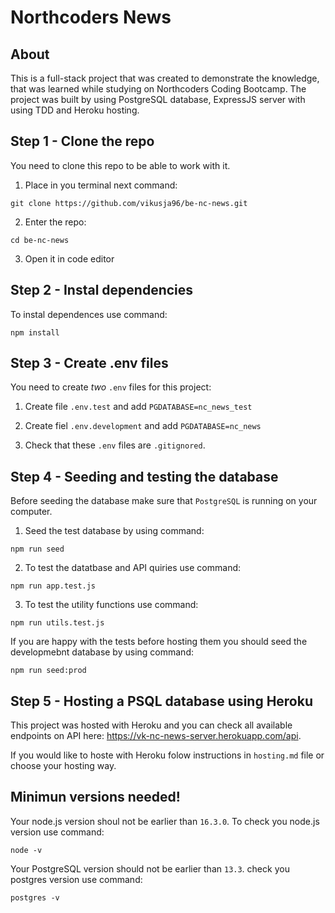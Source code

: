 # Northcoders News 

## About
This is a full-stack project that was created to demonstrate the knowledge, that was learned while studying on Northcoders Coding Bootcamp. The project was built by using PostgreSQL database, ExpressJS server with using TDD and Heroku hosting.  

## Step 1 - Clone the repo 
You need to clone this repo to be able to work with it. 
 1. Place in you terminal next command:
 ```
 git clone https://github.com/vikusja96/be-nc-news.git
 ``` 
 2. Enter the repo:
 ```
 cd be-nc-news
 ```
 
 3. Open it in code editor


## Step 2 - Instal dependencies
To instal dependences use command:
```
npm install
```

## Step 3 - Create .env files
You need to create _two_ `.env` files for this project:
 1. Create file `.env.test` and add `PGDATABASE=nc_news_test`
 
 2. Create fiel `.env.development` and add `PGDATABASE=nc_news`
 
 3. Check that these `.env` files are `.gitignored`.


## Step 4 - Seeding and testing the database
Before seeding the database make sure that `PostgreSQL` is running on your computer.

1. Seed the test database by using command:
```
npm run seed
```
2. To test the datatbase and API quiries use command:
```
npm run app.test.js
```
3. To test the utility functions use command:
```
npm run utils.test.js
```

If you are happy with the tests before hosting them you should seed the developmebnt database by using command:
```
npm run seed:prod
```

## Step 5 - Hosting a PSQL database using Heroku
This project was hosted with Heroku and you can check all available endpoints on API here: https://vk-nc-news-server.herokuapp.com/api.

If you would like to hoste with Heroku folow instructions in `hosting.md` file or choose your hosting way. 

## Minimun versions needed!
Your node.js version shoul not be earlier than `16.3.0`. To check you node.js version use command:
```
node -v
```
Your PostgreSQL version should not  be earlier than `13.3`. check you postgres version use command:
```
postgres -v
```